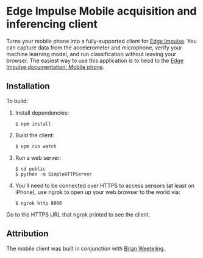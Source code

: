 # Edge Impulse Mobile acquisition and inferencing client

Turns your mobile phone into a fully-supported client for [Edge Impulse](https://www.edgeimpulse.com). You can capture data from the accelerometer and microphone, verify your machine learning model, and run classification without leaving your browser. The easiest way to use this application is to head to the [Edge Impulse documentation: Mobile phone](https://docs.edgeimpulse.com/docs/using-your-mobile-phone).

## Installation

To build:

1. Install dependencies:

    ```
    $ npm install
    ```

1. Build the client:

    ```
    $ npm run watch
    ```

1. Run a web server:

    ```
    $ cd public
    $ python -m SimpleHTTPServer
    ```

1. You'll need to be connected over HTTPS to access sensors (at least on iPhone), use ngrok to open up your web browser to the world via:

    ```
    $ ngrok http 8000
    ```

Go to the HTTPS URL that ngrok printed to see the client.

## Attribution

The mobile client was built in conjunction with [Brian Weeteling](https://www.brianweet.com).
